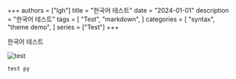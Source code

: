 +++
authors = ["lgh"]
title = "한국어 테스트"
date = "2024-01-01"
description = "한국어 테스트"
tags = [
    "Test",
    "markdown",
]
categories = [
    "syntax",
    "theme demo",
]
series = ["Test"]
+++

한국어 테스트

![test](/images/N90.jpg)

```py
test py
```